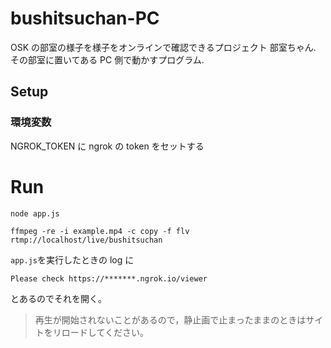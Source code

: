 # bushitsuchan-PC

OSK の部室の様子を様子をオンラインで確認できるプロジェクト 部室ちゃん.
その部室に置いてある PC 側で動かすプログラム.

## Setup

### 環境変数

NGROK_TOKEN に ngrok の token をセットする

# Run

```bash=
node app.js
```

```bash=
ffmpeg -re -i example.mp4 -c copy -f flv rtmp://localhost/live/bushitsuchan
```

`app.js`を実行したときの log に

```text
Please check https://*******.ngrok.io/viewer
```

とあるのでそれを開く。

> 再生が開始されないことがあるので，静止画で止まったままのときはサイトをリロードしてください。
